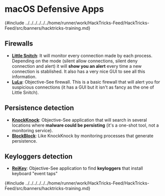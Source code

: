 # macOS Defensive Apps

{#include ../../../../../../home/runner/work/HackTricks-Feed/HackTricks-Feed/src/banners/hacktricks-training.md}

## Firewalls

- [**Little Snitch**](https://www.obdev.at/products/littlesnitch/index.html): It will monitor every connection made by each process. Depending on the mode (silent allow connections, silent deny connection and alert) it will **show you an alert** every time a new connection is stablished. It also has a very nice GUI to see all this information.
- [**LuLu**](https://objective-see.org/products/lulu.html): Objective-See firewall. This is a basic firewall that will alert you for suspicious connections (it has a GUI but it isn't as fancy as the one of Little Snitch).

## Persistence detection

- [**KnockKnock**](https://objective-see.org/products/knockknock.html): Objective-See application that will search in several locations where **malware could be persisting** (it's a one-shot tool, not a monitoring service).
- [**BlockBlock**](https://objective-see.org/products/blockblock.html): Like KnockKnock by monitoring processes that generate persistence.

## Keyloggers detection

- [**ReiKey**](https://objective-see.org/products/reikey.html): Objective-See application to find **keyloggers** that install keyboard "event taps"

{#include ../../../../../../home/runner/work/HackTricks-Feed/HackTricks-Feed/src/banners/hacktricks-training.md}


